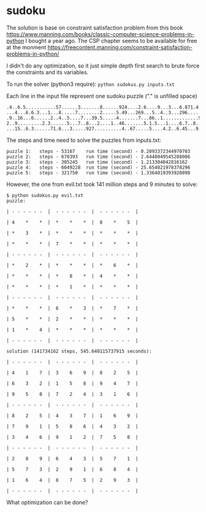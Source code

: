 # sudoku

The solution is base on constraint satisfaction problem from this book https://www.manning.com/books/classic-computer-science-problems-in-python I bought a year ago. The CSP chapter seems to be available for free at the monment https://freecontent.manning.com/constraint-satisfaction-problems-in-python/

I didn't do any optimization, so it just simple depth first search to brute force the constraints and its variables.
  
To run the solver (python3 require): `python sudokus.py inputs.txt`

Each line in the input file represent one sudoku puzzle ("." is unfilled space) 
```
.4..6.5...........57......3.......8......924....2.6....9...3...6.871.4..13..4.7.5
...4...6.6.3...1...8.....7........2.....5.49...269...5..4..3...296.....33.5..1..8
.9..16...6......2..4..5....7...39.5.....4.......7...86..1.............9..37...468
2..9.........2.3......5...7..8...2....1..46.......5.1.5...1....6.7..8..1.4.7....9
...15..6.3......71.6...3.....927..........4..67.....5....4.2..6.45...9.3...8.....
``` 

The steps and time need to solve the puzzles from inputs.txt:
```
puzzle 1:   steps - 53167    run time (second) - 0.2093372344970703
puzzle 2:   steps - 670393   run time (second) - 2.6448049545288086
puzzle 3:   steps - 305245   run time (second) - 1.213304042816162
puzzle 4:   steps - 6049228  run time (second) - 25.654021978378296
puzzle 5:   steps - 321750   run time (second) - 1.3364019393920898
```

However, the one from evil.txt took 141 million steps and 9 minutes to solve:
```
$ python sudokus.py evil.txt
puzzle:

| - - - - - -  |  - - - - - -  |  - - - - - -  |

| 4    *    *  |  *    *    *  |  8    *    5  |

| *    3    *  |  *    *    *  |  *    *    *  |

| *    *    *  |  7    *    *  |  *    *    *  |

| - - - - - -  |  - - - - - -  |  - - - - - -  |

| *    2    *  |  *    *    *  |  *    6    *  |

| *    *    *  |  *    8    *  |  4    *    *  |

| *    *    *  |  *    1    *  |  *    *    *  |

| - - - - - -  |  - - - - - -  |  - - - - - -  |

| *    *    *  |  6    *    3  |  *    7    *  |

| 5    *    *  |  2    *    *  |  *    *    *  |

| 1    *    4  |  *    *    *  |  *    *    *  |

| - - - - - -  |  - - - - - -  |  - - - - - -  |

solution (141734162 steps, 545.640115737915 seconds):

| - - - - - -  |  - - - - - -  |  - - - - - -  |

| 4    1    7  |  3    6    9  |  8    2    5  |

| 6    3    2  |  1    5    8  |  9    4    7  |

| 9    5    8  |  7    2    4  |  3    1    6  |

| - - - - - -  |  - - - - - -  |  - - - - - -  |

| 8    2    5  |  4    3    7  |  1    6    9  |

| 7    9    1  |  5    8    6  |  4    3    2  |

| 3    4    6  |  9    1    2  |  7    5    8  |

| - - - - - -  |  - - - - - -  |  - - - - - -  |

| 2    8    9  |  6    4    3  |  5    7    1  |

| 5    7    3  |  2    9    1  |  6    8    4  |

| 1    6    4  |  8    7    5  |  2    9    3  |

| - - - - - -  |  - - - - - -  |  - - - - - -  |

```
What optimization can be done? 
